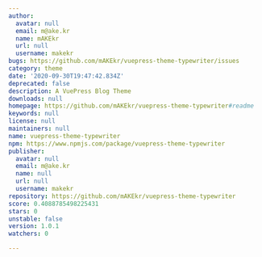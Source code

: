 ```yaml
---
author:
  avatar: null
  email: m@ake.kr
  name: mAKEkr
  url: null
  username: makekr
bugs: https://github.com/mAKEkr/vuepress-theme-typewriter/issues
category: theme
date: '2020-09-30T19:47:42.834Z'
deprecated: false
description: A VuePress Blog Theme
downloads: null
homepage: https://github.com/mAKEkr/vuepress-theme-typewriter#readme
keywords: null
license: null
maintainers: null
name: vuepress-theme-typewriter
npm: https://www.npmjs.com/package/vuepress-theme-typewriter
publisher:
  avatar: null
  email: m@ake.kr
  name: null
  url: null
  username: makekr
repository: https://github.com/mAKEkr/vuepress-theme-typewriter
score: 0.4088785498225431
stars: 0
unstable: false
version: 1.0.1
watchers: 0

---
```


